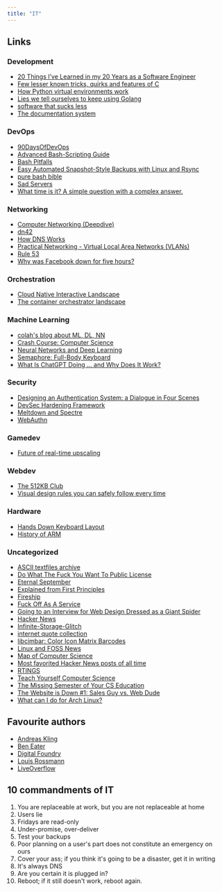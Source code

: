 ```yaml
---
title: "IT"
---
```



## Links

### Development

- [20 Things I’ve Learned in my 20 Years as a Software Engineer](https://www.simplethread.com/20-things-ive-learned-in-my-20-years-as-a-software-engineer/)
- [Few lesser known tricks, quirks and features of C](https://blog.joren.ga/less-known-c)
- [How Python virtual environments work](https://snarky.ca/how-virtual-environments-work/)
- [Lies we tell ourselves to keep using Golang](https://fasterthanli.me/articles/lies-we-tell-ourselves-to-keep-using-golang)
- [software that sucks less](https://suckless.org/philosophy/)
- [The documentation system](https://documentation.divio.com/)

### DevOps

- [90DaysOfDevOps](https://github.com/MichaelCade/90DaysOfDevOps)
- [Advanced Bash-Scripting Guide](https://tldp.org/LDP/abs/html/)
- [Bash Pitfalls](http://mywiki.wooledge.org/BashPitfalls)
- [Easy Automated Snapshot-Style Backups with Linux and Rsync](http://www.mikerubel.org/computers/rsync_snapshots/)
- [pure bash bible](https://github.com/dylanaraps/pure-bash-bible)
- [Sad Servers](https://sadservers.com)
- [What time is it? A simple question with a complex answer.](https://andrea.corbellini.name/2023/01/23/what-time-is-it/)

### Networking

- [Computer Networking (Deepdive)](https://youtube.com/watch?v=6G14NrjekLQ)
- [dn42](https://dn42.eu/Home)
- [How DNS Works](https://howdns.works/)
- [Practical Networking - Virtual Local Area Networks (VLANs)](https://www.practicalnetworking.net/stand-alone/vlans/)
- [Rule 53](https://github.com/pgl/rule53)
- [Why was Facebook down for five hours?](https://youtu.be/-wMU8vmfaYo)

### Orchestration

- [Cloud Native Interactive Landscape](https://landscape.cncf.io/)
- [The container orchestrator landscape](https://lwn.net/Articles/905164/)

### Machine Learning

- [colah's blog about ML, DL, NN](http://colah.github.io/)
- [Crash Course: Computer Science](https://youtube.com/playlist?list=PL8dPuuaLjXtNlUrzyH5r6jN9ulIgZBpdo)
- [Neural Networks and Deep Learning](https://neuralnetworksanddeeplearning.com/)
- [Semaphore: Full-Body Keyboard](https://github.com/everythingishacked/Semaphore)
- [What Is ChatGPT Doing … and Why Does It Work?](https://writings.stephenwolfram.com/2023/02/what-is-chatgpt-doing-and-why-does-it-work/)

### Security

- [Designing an Authentication System: a Dialogue in Four Scenes](https://web.mit.edu/kerberos/dialogue.html)
- [DevSec Hardening Framework](https://dev-sec.io/)
- [Meltdown and Spectre](https://meltdownattack.com/)
- [WebAuthn](https://webauthn.guide/#about-webauthn)

### Gamedev

- [Future of real-time upscaling](https://youtu.be/f8piCZz0p-Y)

### Webdev

- [The 512KB Club](https://512kb.club/)
- [Visual design rules you can safely follow every time](https://anthonyhobday.com/sideprojects/saferules/)


### Hardware

- [Hands Down Keyboard Layout](https://sites.google.com/alanreiser.com/handsdown)
- [History of ARM](https://arstechnica.com/gadgets/2022/09/a-history-of-arm-part-1-building-the-first-chip/)

### Uncategorized

- [ASCII textfiles archive](http://textfiles.com/)
- [Do What The Fuck You Want To Public License](http://www.wtfpl.net/about/)
- [Eternal September](https://en.m.wikipedia.org/wiki/Eternal_September)
- [Explained from First Principles](https://explained-from-first-principles.com/)
- [Fireship](https://www.youtube.com/c/Fireship)
- [Fuck Off As A Service](https://foaas.herokuapp.com/)
- [Going to an Interview for Web Design Dressed as a Giant Spider](https://youtu.be/uDE4s4Ih1eY)
- [Hacker News](https://news.ycombinator.com)
- [Infinite-Storage-Glitch](https://github.com/DvorakDwarf/Infinite-Storage-Glitch)
- [internet quote collection](http://bash.org/)
- [libcimbar: Color Icon Matrix Barcodes](https://github.com/sz3/libcimbar)
- [Linux and FOSS News](https://lwn.net/)
- [Map of Computer Science](https://youtu.be/SzJ46YA_RaA)
- [Most favorited Hacker News posts of all time](https://observablehq.com/@tomlarkworthy/hacker-favourites-analysis)
- [RTINGS](https://www.rtings.com/)
- [Teach Yourself Computer Science](https://teachyourselfcs.com/)
- [The Missing Semester of Your CS Education](https://missing.csail.mit.edu/)
- [The Website is Down #1: Sales Guy vs. Web Dude](https://youtu.be/uRGljemfwUE)
- [What can I do for Arch Linux?](https://whatcanidofor.archlinux.org/)

## Favourite authors

- [Andreas Kling](https://www.youtube.com/@awesomekling)
- [Ben Eater](https://www.youtube.com/c/BenEater)
- [Digital Foundry](https://www.youtube.com/user/DigitalFoundry)
- [Louis Rossmann](https://www.youtube.com/@rossmanngroup)
- [LiveOverflow](https://www.youtube.com/@LiveOverflow)

## 10 commandments of IT

1. You are replaceable at work, but you are not replaceable at home
2. Users lie
3. Fridays are read-only
4. Under-promise, over-deliver
5. Test your backups
6. Poor planning on a user's part does not constitute an emergency on ours
7. Cover your ass; if you think it's going to be a disaster, get it in writing
8. It's always DNS
9. Are you certain it is plugged in?
10. Reboot; if it still doesn't work, reboot again.
